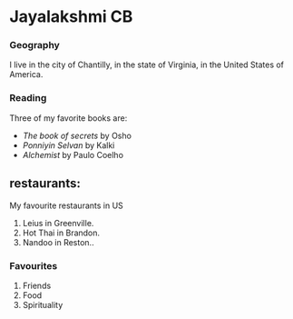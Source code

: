 # Jayalakshmi CB

### Geography

I live in the city of Chantilly, in the state of Virginia, in the United States
of America.

### Reading

Three of my favorite books are:

- *The book of secrets* by Osho
- *Ponniyin Selvan* by Kalki
- *Alchemist* by Paulo Coelho

## restaurants:
My favourite restaurants in US

1. Leius in Greenville.
2. Hot Thai in Brandon.
3. Nandoo in Reston..

### Favourites
1. Friends
2. Food
3. Spirituality
